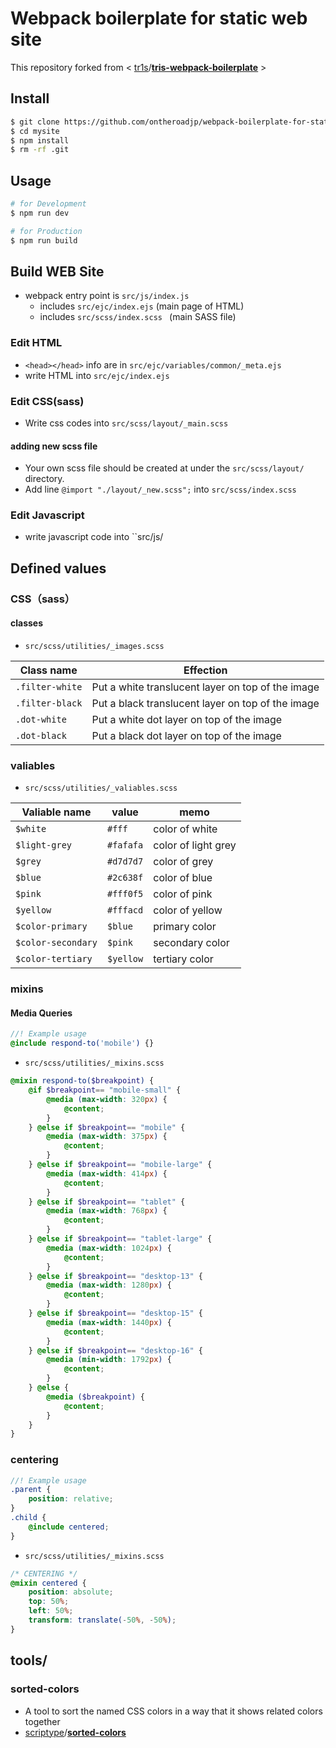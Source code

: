 # Webpack boilerplate for static web site



This repository forked from < [tr1s](https://github.com/tr1s)/**[tris-webpack-boilerplate](https://github.com/tr1s/tris-webpack-boilerplate)** >
               

## Install

```bash
$ git clone https://github.com/ontheroadjp/webpack-boilerplate-for-static-website.git mysite
$ cd mysite
$ npm install
$ rm -rf .git
```


## Usage

```bash
# for Development
$ npm run dev

# for Production
$ npm run build
```



## Build WEB Site 

- webpack entry point is ``src/js/index.js``
    - includes ``src/ejc/index.ejs`` (main page of HTML)
    - includes ``src/scss/index.scss `` (main SASS file)



### Edit HTML

- ``<head></head>`` info are in ``src/ejc/variables/common/_meta.ejs``
- write HTML into ``src/ejc/index.ejs``



### Edit CSS(sass)

- Write css codes into ``src/scss/layout/_main.scss``

#### adding new scss file

- Your own scss file should be created at under the ``src/scss/layout/`` directory.
- Add line ``@import "./layout/_new.scss";`` into ``src/scss/index.scss``



### Edit Javascript

- write javascript code into ``src/js/





## Defined values

### CSS（sass）

#### classes

- ``src/scss/utilities/_images.scss``

| Class name        | Effection                                         |
| ----------------- | ------------------------------------------------- |
| ``.filter-white`` | Put a white translucent layer on top of the image |
| ``.filter-black`` | Put a black translucent layer on top of the image |
| ``.dot-white``    | Put a white dot layer on top of the image         |
| ``.dot-black``    | Put a black dot layer on top of the image         |



### valiables

- ``src/scss/utilities/_valiables.scss``

| Valiable name        | value       | memo                |
| -------------------- | ----------- | ------------------- |
| ``$white``           | ``#fff``    | color of white      |
| ``$light-grey``      | ``#fafafa`` | color of light grey |
| ``$grey``            | ``#d7d7d7`` | color of grey       |
| ``$blue``            | ``#2c638f`` | color of blue       |
| ``$pink​``            | ``#fff0f5`` | color of pink       |
| ``$yellow``          | ``#fffacd`` | color of yellow     |
| ``$color-primary``   | ``$blue``   | primary color       |
| ``$color-secondary`` | ``$pink``   | secondary color     |
| ``$color-tertiary``  | ``$yellow`` | tertiary color      |



### mixins

#### Media Queries

```scss
//! Example usage
@include respond-to('mobile') {}
```

- ``src/scss/utilities/_mixins.scss``

```scss
@mixin respond-to($breakpoint) {
    @if $breakpoint== "mobile-small" {
        @media (max-width: 320px) {
            @content;
        }
    } @else if $breakpoint== "mobile" {
        @media (max-width: 375px) {
            @content;
        }
    } @else if $breakpoint== "mobile-large" {
        @media (max-width: 414px) {
            @content;
        }
    } @else if $breakpoint== "tablet" {
        @media (max-width: 768px) {
            @content;
        }
    } @else if $breakpoint== "tablet-large" {
        @media (max-width: 1024px) {
            @content;
        }
    } @else if $breakpoint== "desktop-13" {
        @media (max-width: 1280px) {
            @content;
        }
    } @else if $breakpoint== "desktop-15" {
        @media (max-width: 1440px) {
            @content;
        }
    } @else if $breakpoint== "desktop-16" {
        @media (min-width: 1792px) {
            @content;
        }
    } @else {
        @media ($breakpoint) {
            @content;
        }
    }
}
```

### centering

```scss
//! Example usage
.parent {
    position: relative;
}
.child {
    @include centered;
}
```

- ``src/scss/utilities/_mixins.scss``

```scss
/* CENTERING */
@mixin centered {
    position: absolute;
    top: 50%;
    left: 50%;
    transform: translate(-50%, -50%);
}
```



## tools/



### sorted-colors

- A tool to sort the named CSS colors in a way that it shows related colors together
- [scriptype](https://github.com/scriptype)/**[sorted-colors](https://github.com/scriptype/sorted-colors)**

